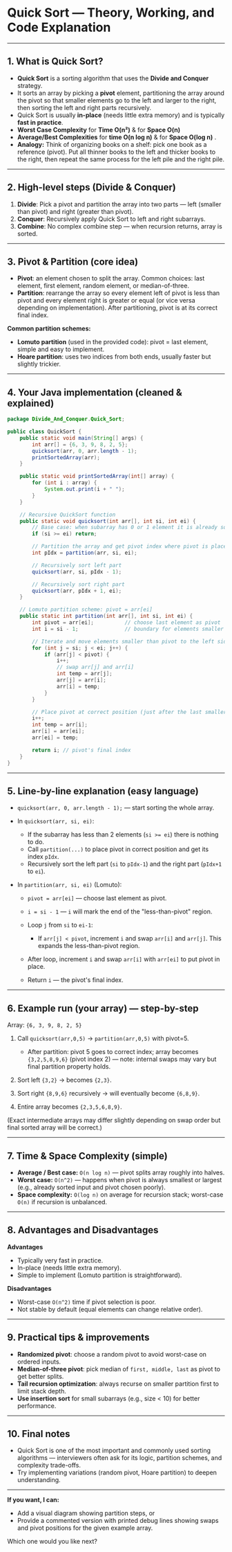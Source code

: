 # Quick Sort — Theory, Working, and Code Explanation


---

## 1. What is Quick Sort?

* **Quick Sort** is a sorting algorithm that uses the **Divide and Conquer** strategy.
* It sorts an array by picking a **pivot** element, partitioning the array around the pivot so that smaller elements go to the left and larger to the right, then sorting the left and right parts recursively.
* Quick Sort is usually **in-place** (needs little extra memory) and is typically **fast in practice**.
* **Worst Case Complexity** for **Time O(n²)** & for **Space O(n)** 
* **Average/Best Complexities** for **time O(n log n)** & for **Space O(log n)** .
* **Analogy:**
Think of organizing books on a shelf: pick one book as a reference (pivot). Put all thinner books to the left and thicker books to the right, then repeat the same process for the left pile and the right pile.

---

## 2. High-level steps (Divide & Conquer)

1. **Divide**: Pick a pivot and partition the array into two parts — left (smaller than pivot) and right (greater than pivot).
2. **Conquer**: Recursively apply Quick Sort to left and right subarrays.
3. **Combine**: No complex combine step — when recursion returns, array is sorted.

---

## 3. Pivot & Partition (core idea)

* **Pivot**: an element chosen to split the array. Common choices: last element, first element, random element, or median-of-three.
* **Partition**: rearrange the array so every element left of pivot is less than pivot and every element right is greater or equal (or vice versa depending on implementation). After partitioning, pivot is at its correct final index.

**Common partition schemes:**

* **Lomuto partition** (used in the provided code): pivot = last element, simple and easy to implement.
* **Hoare partition**: uses two indices from both ends, usually faster but slightly trickier.

---

## 4. Your Java implementation (cleaned & explained)

```java
package Divide_And_Conquer.Quick_Sort;

public class QuickSort {
    public static void main(String[] args) {
        int arr[] = {6, 3, 9, 8, 2, 5};
        quicksort(arr, 0, arr.length - 1);
        printSortedArray(arr);
    }

    public static void printSortedArray(int[] array) {
        for (int i : array) {
            System.out.print(i + " ");
        }
    }

    // Recursive QuickSort function
    public static void quicksort(int arr[], int si, int ei) {
        // Base case: when subarray has 0 or 1 element it is already sorted
        if (si >= ei) return;

        // Partition the array and get pivot index where pivot is placed correctly
        int pIdx = partition(arr, si, ei);

        // Recursively sort left part
        quicksort(arr, si, pIdx - 1);

        // Recursively sort right part
        quicksort(arr, pIdx + 1, ei);
    }

    // Lomuto partition scheme: pivot = arr[ei]
    public static int partition(int arr[], int si, int ei) {
        int pivot = arr[ei];          // choose last element as pivot
        int i = si - 1;               // boundary for elements smaller than pivot

        // Iterate and move elements smaller than pivot to the left side
        for (int j = si; j < ei; j++) {
            if (arr[j] < pivot) {
                i++;
                // swap arr[j] and arr[i]
                int temp = arr[j];
                arr[j] = arr[i];
                arr[i] = temp;
            }
        }

        // Place pivot at correct position (just after the last smaller element)
        i++;
        int temp = arr[i];
        arr[i] = arr[ei];
        arr[ei] = temp;

        return i; // pivot's final index
    }
}
```

---

## 5. Line-by-line explanation (easy language)

* `quicksort(arr, 0, arr.length - 1);` — start sorting the whole array.

* In `quicksort(arr, si, ei)`:

    * If the subarray has less than 2 elements (`si >= ei`) there is nothing to do.
    * Call `partition(...)` to place pivot in correct position and get its index `pIdx`.
    * Recursively sort the left part (`si` to `pIdx-1`) and the right part (`pIdx+1` to `ei`).

* In `partition(arr, si, ei)` (Lomuto):

    * `pivot = arr[ei]` — choose last element as pivot.
    * `i = si - 1` — `i` will mark the end of the "less-than-pivot" region.
    * Loop `j` from `si` to `ei-1`:

        * If `arr[j] < pivot`, increment `i` and swap `arr[i]` and `arr[j]`. This expands the less-than-pivot region.
    * After loop, increment `i` and swap `arr[i]` with `arr[ei]` to put pivot in place.
    * Return `i` — the pivot's final index.

---

## 6. Example run (your array) — step-by-step

Array: `{6, 3, 9, 8, 2, 5}`

1. Call `quicksort(arr,0,5)` → `partition(arr,0,5)` with pivot=5.

    * After partition: pivot 5 goes to correct index; array becomes `{3,2,5,8,9,6}` (pivot index 2) — note: internal swaps may vary but final partition property holds.
2. Sort left `{3,2}` → becomes `{2,3}`.
3. Sort right `{8,9,6}` recursively → will eventually become `{6,8,9}`.
4. Entire array becomes `{2,3,5,6,8,9}`.

(Exact intermediate arrays may differ slightly depending on swap order but final sorted array will be correct.)

---

## 7. Time & Space Complexity (simple)

* **Average / Best case:** `O(n log n)` — pivot splits array roughly into halves.
* **Worst case:** `O(n^2)` — happens when pivot is always smallest or largest (e.g., already sorted input and pivot chosen poorly).
* **Space complexity:** `O(log n)` on average for recursion stack; worst-case `O(n)` if recursion is unbalanced.

---

## 8. Advantages and Disadvantages

**Advantages**

* Typically very fast in practice.
* In-place (needs little extra memory).
* Simple to implement (Lomuto partition is straightforward).

**Disadvantages**

* Worst-case `O(n^2)` time if pivot selection is poor.
* Not stable by default (equal elements can change relative order).

---

## 9. Practical tips & improvements

* **Randomized pivot**: choose a random pivot to avoid worst-case on ordered inputs.
* **Median-of-three pivot**: pick median of `first, middle, last` as pivot to get better splits.
* **Tail recursion optimization**: always recurse on smaller partition first to limit stack depth.
* **Use insertion sort** for small subarrays (e.g., size < 10) for better performance.

---

## 10. Final notes

* Quick Sort is one of the most important and commonly used sorting algorithms — interviewers often ask for its logic, partition schemes, and complexity trade-offs.
* Try implementing variations (random pivot, Hoare partition) to deepen understanding.

---

**If you want, I can:**

* Add a visual diagram showing partition steps, or
* Provide a commented version with printed debug lines showing swaps and pivot positions for the given example array.

Which one would you like next?

